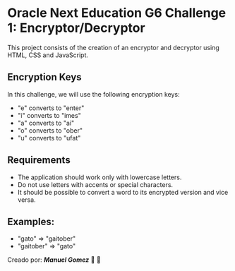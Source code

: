 # Oracle Next Education G6 Challenge 1: Encryptor/Decryptor

This project consists of the creation of an encryptor and decryptor using HTML, CSS and JavaScript.

## Encryption Keys
In this challenge, we will use the following encryption keys:
+ "e" converts to "enter"
+ "i" converts to "imes"
+ "a" converts to "ai"
+ "o" converts to "ober"
+ "u" converts to "ufat"

## Requirements
+ The application should work only with lowercase letters.
+ Do not use letters with accents or special characters.
+ It should be possible to convert a word to its encrypted version and vice versa.

## Examples:
+ "gato" => "gaitober"
+ "gaitober" => "gato"

Creado por: ***Manuel Gomez*** :smoking: :moyai: